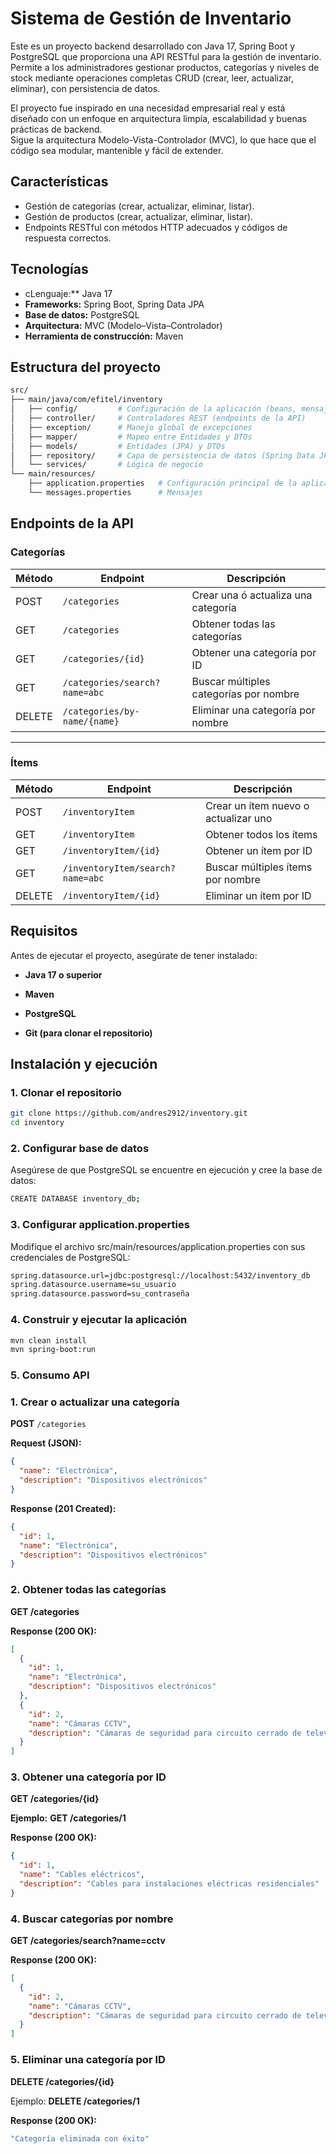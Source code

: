 # Sistema de Gestión de Inventario

Este es un proyecto backend desarrollado con Java 17, Spring Boot y PostgreSQL que proporciona una API RESTful para la gestión de inventario.  
Permite a los administradores gestionar productos, categorías y niveles de stock mediante operaciones completas CRUD (crear, leer, actualizar, eliminar), con persistencia de datos.

El proyecto fue inspirado en una necesidad empresarial real y está diseñado con un enfoque en arquitectura limpia, escalabilidad y buenas prácticas de backend.  
Sigue la arquitectura Modelo-Vista-Controlador (MVC), lo que hace que el código sea modular, mantenible y fácil de extender.


## Características
- Gestión de categorías (crear, actualizar, eliminar, listar).  
- Gestión de productos (crear, actualizar, eliminar, listar).  
- Endpoints RESTful con métodos HTTP adecuados y códigos de respuesta correctos.  


## Tecnologías
- cLenguaje:** Java 17  
- **Frameworks:** Spring Boot, Spring Data JPA  
- **Base de datos:** PostgreSQL  
- **Arquitectura:** MVC (Modelo–Vista–Controlador)  
- **Herramienta de construcción:** Maven  


## Estructura del proyecto

```bash
src/
├── main/java/com/efitel/inventory
│   ├── config/         # Configuración de la aplicación (beans, mensajes, etc.)
│   ├── controller/     # Controladores REST (endpoints de la API)
│   ├── exception/      # Manejo global de excepciones
│   ├── mapper/         # Mapeo entre Entidades y DTOs
│   ├── models/         # Entidades (JPA) y DTOs
│   ├── repository/     # Capa de persistencia de datos (Spring Data JPA)
│   └── services/       # Lógica de negocio
└── main/resources/
    ├── application.properties   # Configuración principal de la aplicación
    └── messages.properties      # Mensajes
```


## Endpoints de la API

### Categorías

| Método | Endpoint                       | Descripción                                 |
|--------|--------------------------------|---------------------------------------------|
| POST   | `/categories`                  | Crear una ó actualiza una categoría         |
| GET    | `/categories`                  | Obtener todas las categorías                |
| GET    | `/categories/{id}`             | Obtener una categoría por ID                |
| GET    | `/categories/search?name=abc`  | Buscar múltiples categorías por nombre      |
| DELETE | `/categories/by-name/{name}`   | Eliminar una categoría por nombre           |

---

### Ítems

| Método | Endpoint                                | Descripción                                |
|--------|-----------------------------------------|--------------------------------------------|
| POST   | `/inventoryItem`                        | Crear un ítem nuevo o actualizar uno       |
| GET    | `/inventoryItem`                        | Obtener todos los ítems                    |
| GET    | `/inventoryItem/{id}`                   | Obtener un ítem por ID                     |
| GET    | `/inventoryItem/search?name=abc`        | Buscar múltiples ítems por nombre          |
| DELETE | `/inventoryItem/{id}`                   | Eliminar un ítem por ID                    |


## Requisitos

Antes de ejecutar el proyecto, asegúrate de tener instalado:

- **Java 17 o superior**

- **Maven**

- **PostgreSQL**

- **Git (para clonar el repositorio)**


## Instalación y ejecución

### 1. Clonar el repositorio

```bash
git clone https://github.com/andres2912/inventory.git
cd inventory
```

### 2. Configurar base de datos
Asegúrese de que PostgreSQL se encuentre en ejecución y cree la base de datos:

```bash
CREATE DATABASE inventory_db;
```

### 3. Configurar application.properties
Modifique el archivo src/main/resources/application.properties con sus credenciales de PostgreSQL:

```bash
spring.datasource.url=jdbc:postgresql://localhost:5432/inventory_db
spring.datasource.username=su_usuario
spring.datasource.password=su_contraseña
```

### 4. Construir y ejecutar la aplicación

```bash
mvn clean install
mvn spring-boot:run
```

### 5. Consumo API

### 1. Crear o actualizar una categoría
**POST** `/categories`

**Request (JSON):**
```json
{
  "name": "Electrónica",
  "description": "Dispositivos electrónicos"
}
```

**Response (201 Created):**
```json
{
  "id": 1,
  "name": "Electrónica",
  "description": "Dispositivos electrónicos"
}
```

### 2. Obtener todas las categorías
**GET /categories**

**Response (200 OK):**
```json
[
  {
    "id": 1,
    "name": "Electrónica",
    "description": "Dispositivos electrónicos"
  },
  {
    "id": 2,
    "name": "Cámaras CCTV",
    "description": "Cámaras de seguridad para circuito cerrado de televisión"
  }
]
```

### 3. Obtener una categoría por ID
**GET /categories/{id}**

**Ejemplo:**
**GET /categories/1**

**Response (200 OK):**

```json
{
  "id": 1,
  "name": "Cables eléctricos",
  "description": "Cables para instalaciones eléctricas residenciales"
}
```

### 4. Buscar categorías por nombre
**GET /categories/search?name=cctv**

**Response (200 OK):**

```json
[
  {
    "id": 2,
    "name": "Cámaras CCTV",
    "description": "Cámaras de seguridad para circuito cerrado de televisión"
  }
]
```

### 5. Eliminar una categoría por ID

**DELETE /categories/{id}**

Ejemplo:
**DELETE /categories/1**

**Response (200 OK):**

```bash
"Categoría eliminada con éxito"
```